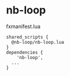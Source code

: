 # nb-loop
fxmanifest.lua

```
shared_scripts {
  @nb-loop/nb-loop.lua
}
dependencies {
	'nb-loop',
  ...
}
```

